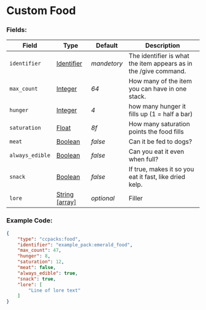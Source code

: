 # Custom Food

### Fields:

   Field   | Type | Default | Description
-----------|------|---------|-------------
`identifier` | [Identifier]() | *mandetory* | The identifier is what the item appears as in the /give command.
`max_count` | [Integer]() | *64* | How many of the item you can have in one stack.
`hunger` | [Integer]() | *4* | how many hunger it fills up (1 = half a bar)
`saturation` | [Float]() | *8f* | How many saturation points the food fills
`meat` | [Boolean]() | *false* | Can it be fed to dogs?
`always_edible` | [Boolean]() | *false* | Can you eat it even when full?
`snack` | [Boolean]() | *false* | If true, makes it so you eat it fast, like dried kelp.
`lore` | [String [array]]() | *optional* | Filler

### Example Code:

```json
{
	"type": "ccpacks:food",
	"identifier": "example_pack:emerald_food",
	"max_count": 47,
	"hunger": 8,
	"saturation": 12,
	"meat": false,
	"always_edible": true,
	"snack": true,
	"lore": [
		"Line of lore text"
	]
}
```
